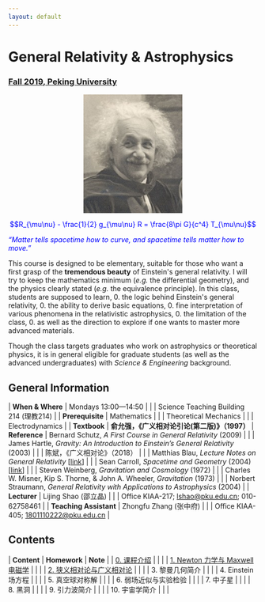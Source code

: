 ```yaml
---
layout: default
---
```


<style>
table {
  font-family: arial, sans-serif;
  border-collapse: collapse;
  width: 100%;
}

td, th {
  border: 1px solid #dddddd;
  text-align: left;
  padding: 8px;
}

tr:nth-child(odd) {
  background-color: #dddddd;
}
</style>

# <b>General Relativity & Astrophysics</b>

### <u>Fall 2019, Peking University</u>

<div style="display: flex; justify-content: center;">
<img src="Einstein.jpg" width="200">
</div>

<p align="center">
<font color="blue">
$$R_{\mu\nu} - \frac{1}{2} g_{\mu\nu} R = \frac{8\pi G}{c^4} T_{\mu\nu}$$


<i>“Matter tells spacetime how to curve, and spacetime tells
matter how to move.”</i></font>
</p>

This course is designed to be elementary, suitable for those who want a first
grasp of the **tremendous beauty** of Einstein's general relativity. I will try
to keep the mathematics minimum (*e.g.* the differential geometry), and the
physics clearly stated (*e.g.* the equivalence principle).  In this class,
students are supposed to learn,
0. the logic behind Einstein's general relativity,
0. the ability to derive basic equations,
0. fine interpretation of various phenomena in the relativistic astrophysics,
0. the limitation of the class, 
0. as well as the direction to explore if one wants to master more advanced materials.

Though the class targets graduates who work on astrophysics or theoretical
physics, it is in general eligible for graduate students (as well as the
advanced undergraduates) with *Science & Engineering* background. 

<p></p>

## General Information

| **When & Where** | Mondays 13:00—14:50 |
| | Science Teaching Building 214 (理教214) |
| **Prerequisite** | Mathematics |
| | Theoretical Mechanics |
| | Electrodynamics |
| **Textbook** | **俞允强，《广义相对论引论(第二版)》（1997）**
| **Reference** | Bernard Schutz, *A First Course in General Relativity* (2009) |
| | James Hartle, *Gravity: An Introduction to Einstein’s General Relativity* (2003) |
| | 陈斌，《广义相对论》（2018） |
| | Matthias Blau, *Lecture Notes on General Relativity* [[link](http://www.blau.itp.unibe.ch/GRLecturenotes.html)] |
| | Sean Carroll, *Spacetime and Geometry* (2004) [[link](https://arxiv.org/abs/gr-qc/9712019)] |
| | Steven Weinberg, *Gravitation and Cosmology* (1972) |
| | Charles W. Misner, Kip S. Thorne, & John A. Wheeler, *Gravitation* (1973) |
| | Norbert Straumann, *General Relativity with Applications to Astrophysics* (2004) |
| **Lecturer** | Lijing Shao (邵立晶) | 
| | Office KIAA-217; lshao@pku.edu.cn; 010-62758461 | 
| **Teaching Assistant** | Zhongfu Zhang (张中府) |
| | Office KIAA-405; 1801110222@pku.edu.cn |

<p></p>

## Contents

| **Content** | **Homework** | **Note** |
| [0. 课程介绍](https://www.icloud.com/iclouddrive/0VYndZNbBotuV8VzSAHG8pnVg#0) | | |
| [1. Newton 力学与 Maxwell 电磁学](https://www.icloud.com/iclouddrive/0AJvsNWUf6_ic-c2nMehnHDJw#1) | | |
| [2. 狭义相对论与广义相对论](https://www.icloud.com/iclouddrive/02_QKODlB9rpKdjpuIyPUhqgg#2) | | |
| 3. 黎曼几何简介 | | |
| 4. Einstein 场方程 | | |
| 5. 真空球对称解 | | |
| 6. 弱场近似与实验检验 | | |
| 7. 中子星 | | |
| 8. 黑洞 | | |
| 9. 引力波简介 | | |
| 10. 宇宙学简介 | | |


<script type="text/x-mathjax-config">
  MathJax.Hub.Config({
    tex2jax: {
      inlineMath: [ ['$','$'] ],
      processEscapes: true
    }
  });
</script>
<script type="text/javascript" src="https://cdn.mathjax.org/mathjax/latest/MathJax.js?config=TeX-AMS-MML_HTMLorMML">
</script>

